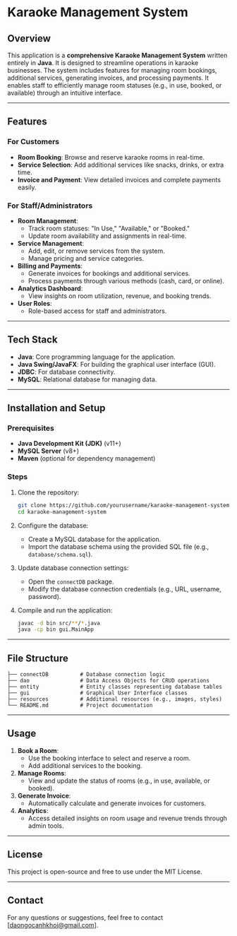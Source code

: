 # Karaoke Management System

## Overview
This application is a **comprehensive Karaoke Management System** written entirely in **Java**. It is designed to streamline operations in karaoke businesses. The system includes features for managing room bookings, additional services, generating invoices, and processing payments. It enables staff to efficiently manage room statuses (e.g., in use, booked, or available) through an intuitive interface.

---

## Features
### For Customers
- **Room Booking**: Browse and reserve karaoke rooms in real-time.
- **Service Selection**: Add additional services like snacks, drinks, or extra time.
- **Invoice and Payment**: View detailed invoices and complete payments easily.

### For Staff/Administrators
- **Room Management**:
  - Track room statuses: "In Use," "Available," or "Booked."
  - Update room availability and assignments in real-time.
- **Service Management**:
  - Add, edit, or remove services from the system.
  - Manage pricing and service categories.
- **Billing and Payments**:
  - Generate invoices for bookings and additional services.
  - Process payments through various methods (cash, card, or online).
- **Analytics Dashboard**:
  - View insights on room utilization, revenue, and booking trends.
- **User Roles**:
  - Role-based access for staff and administrators.

---

## Tech Stack
- **Java**: Core programming language for the application.
- **Java Swing/JavaFX**: For building the graphical user interface (GUI).
- **JDBC**: For database connectivity.
- **MySQL**: Relational database for managing data.

---

## Installation and Setup

### Prerequisites
- **Java Development Kit (JDK)** (v11+)
- **MySQL Server** (v8+)
- **Maven** (optional for dependency management)

### Steps
1. Clone the repository:
   ```bash
   git clone https://github.com/yourusername/karaoke-management-system.git
   cd karaoke-management-system
   ```

2. Configure the database:
   - Create a MySQL database for the application.
   - Import the database schema using the provided SQL file (e.g., `database/schema.sql`).

3. Update database connection settings:
   - Open the `connectDB` package.
   - Modify the database connection credentials (e.g., URL, username, password).

4. Compile and run the application:
   ```bash
   javac -d bin src/**/*.java
   java -cp bin gui.MainApp
   ```

---

## File Structure
```
├── connectDB          # Database connection logic
├── dao                # Data Access Objects for CRUD operations
├── entity             # Entity classes representing database tables
├── gui                # Graphical User Interface classes
├── resources          # Additional resources (e.g., images, styles)
└── README.md          # Project documentation
```

---

## Usage
1. **Book a Room**:
   - Use the booking interface to select and reserve a room.
   - Add additional services to the booking.
2. **Manage Rooms**:
   - View and update the status of rooms (e.g., in use, available, or booked).
3. **Generate Invoice**:
   - Automatically calculate and generate invoices for customers.
4. **Analytics**:
   - Access detailed insights on room usage and revenue trends through admin tools.

---

## License
This project is open-source and free to use under the MIT License.

---

## Contact
For any questions or suggestions, feel free to contact [daongocanhkhoi@gmail.com].
